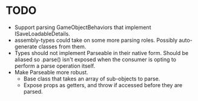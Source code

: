 
# TODO

- Support parsing GameObjectBehaviors that implement ISaveLoadableDetails.
- assembly-types could take on some more parsing roles.  Possibly auto-generate classes from them.
- Types should not implement Parseable in their native form.  Should be aliased so .parse() isn't exposed
    when the consumer is opting to perform a parse operation itself.
- Make Parseable more robust.
    - Base class that takes an array of sub-objects to parse.
    - Expose props as getters, and throw if accessed before they are parsed.